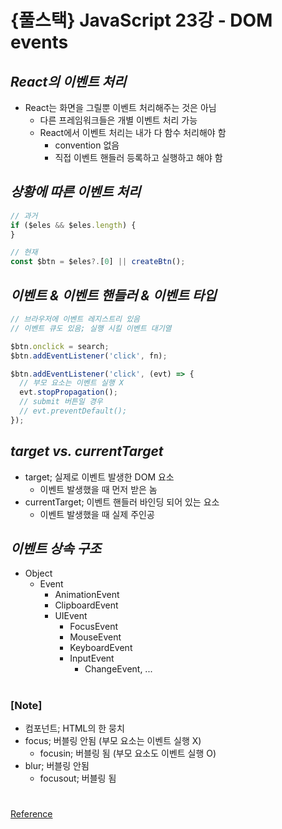 # {풀스택} JavaScript 23강 - DOM events

## _React의 이벤트 처리_

- React는 화면을 그릴뿐 이벤트 처리해주는 것은 아님
  - 다른 프레임워크들은 개별 이벤트 처리 가능
  - React에서 이벤트 처리는 내가 다 함수 처리해야 함
    - convention 없음
    - 직접 이벤트 핸들러 등록하고 실행하고 해야 함

## _상황에 따른 이벤트 처리_

```js
// 과거
if ($eles && $eles.length) {
}

// 현재
const $btn = $eles?.[0] || createBtn();
```

## _이벤트 & 이벤트 핸들러 & 이벤트 타입_

```js
// 브라우저에 이벤트 레지스트리 있음
// 이벤트 큐도 있음; 실행 시킬 이벤트 대기열

$btn.onclick = search;
$btn.addEventListener('click', fn);

$btn.addEventListener('click', (evt) => {
  // 부모 요소는 이벤트 실행 X
  evt.stopPropagation();
  // submit 버튼일 경우
  // evt.preventDefault();
});
```

## _target vs. currentTarget_

- target; 실제로 이벤트 발생한 DOM 요소
  - 이벤트 발생했을 때 먼저 받은 놈
- currentTarget; 이벤트 핸들러 바인딩 되어 있는 요소
  - 이벤트 발생했을 때 실제 주인공

## _이벤트 상속 구조_

- Object
  - Event
    - AnimationEvent
    - ClipboardEvent
    - UIEvent
      - FocusEvent
      - MouseEvent
      - KeyboardEvent
      - InputEvent
        - ChangeEvent, ...

#

### [Note]

- 컴포넌트; HTML의 한 뭉치
- focus; 버블링 안됨 (부모 요소는 이벤트 실행 X)
  - focusin; 버블링 됨 (부모 요소도 이벤트 실행 O)
- blur; 버블링 안됨
  - focusout; 버블링 됨

#

[Reference](https://www.youtube.com/watch?v=5TGGgHDv6GE&list=PLEOnZ6GeucBW11uFNvzxToKym9Zv74hxh&index=24)
